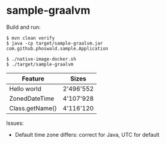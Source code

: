 # sample-graalvm

Build and run:

    $ mvn clean verify    
    $ java -cp target/sample-graalvm.jar com.github.phoswald.sample.Application

    $ ./native-image-docker.sh
    $ ./target/sample-graalvm

Feature | Sizes
------- | ------
Hello world | 2'496'552
ZonedDateTime | 4'107'928
Class.getName() | 4'116'120

Issues:
- Default time zone differs: correct for Java, UTC for default

